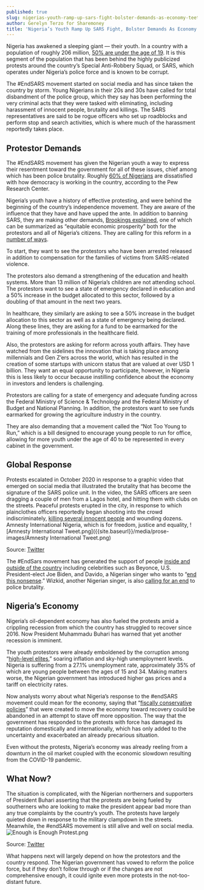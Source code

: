 ```yaml
---
published: true
slug: nigerias-youth-ramp-up-sars-fight-bolster-demands-as-economy-teeters
author: Gerelyn Terzo for Sharemoney
title: 'Nigeria’s Youth Ramp Up SARS Fight, Bolster Demands As Economy Teeters'
---
```

Nigeria has awakened a sleeping giant — their youth. In a country with a population of roughly 206 million, [50% are under the age of 19](https://www.nytimes.com/article/sars-nigeria-police.html). It is this segment of the population that has been behind the highly publicized protests around the country’s Special Anti-Robbery Squad, or SARS, which operates under Nigeria’s police force and is known to be corrupt. 

The #EndSARS movement started on social media and has since taken the country by storm. Young Nigerians in their 20s and 30s have called for total disbandment of the police group, which they say has been performing the very criminal acts that they were tasked with eliminating, including harassment of innocent people, brutality and killings. The SARS representatives are said to be rogue officers who set up roadblocks and perform stop and search activities, which is where much of the harassment reportedly takes place.

## Protestor Demands 

The #EndSARS movement has given the Nigerian youth a way to express their resentment toward the government for all of these issues, chief among which has been police brutality.  Roughly [60% of Nigerians](https://www.nytimes.com/article/sars-nigeria-police.html) are dissatisfied with how democracy is working in the country, according to the Pew Research Center. 

Nigeria’s youth have a history of effective protesting, and were behind the beginning of the country’s independence movement. They are aware of the influence that they have and have upped the ante. In addition to banning SARS, they are making other demands, [Brookings explained](https://www.brookings.edu/blog/africa-in-focus/2020/10/29/youth-protests-for-police-reform-in-nigeria-what-lies-ahead-for-endsars/), one of which can be summarized as “equitable economic prosperity” both for the protestors and all of Nigeria’s citizens. They are calling for this reform in a [number of ways](https://www.pmnewsnigeria.com/2020/10/16/endsars-protesters-highlight-7-demands-for-buhari/). 

To start, they want to see the protestors who have been arrested released in addition to compensation for the families of victims from SARS-related violence. 

The protestors also demand a strengthening of the education and health systems. More than 13 million of Nigeria’s children are not attending school. The protestors want to see a state of emergency declared in education and a 50% increase in the budget allocated to this sector, followed by a doubling of that amount in the next two years. 

In healthcare, they similarly are asking to see a 50% increase in the budget allocation to this sector as well as a state of emergency being declared. Along these lines, they are asking for a fund to be earmarked for the training of more professionals in the healthcare field. 

Also, the protestors are asking for reform across youth affairs. They have watched from the sidelines the innovation that is taking place among millennials and Gen Z’ers across the world, which has resulted in the creation of some startups with unicorn status that are valued at over USD 1 billion. They want an equal opportunity to participate, however, in Nigeria this is less likely to occur because instilling confidence about the economy in investors and lenders is challenging. 

Protestors are calling for a state of emergency and adequate funding across the  Federal Ministry of Science & Technology and the Federal Ministry of Budget and National Planning. In addition, the protestors want to see funds earmarked for growing the agriculture industry in the country. 

They are also demanding that a movement called the “Not Too Young to Run,” which is a bill designed to encourage young people to run for office, allowing for more youth under the age of 40 to be represented in every cabinet in the government. 

## Global Response

Protests escalated in October 2020 in response to a graphic video that emerged on social media that illustrated the brutality that has become the signature of the SARS police unit. In the video, the SARS officers are seen dragging a couple of men from a Lagos hotel, and hitting them with clubs on the streets. Peaceful protests erupted in the city, in response to which plainclothes officers reportedly began shooting into the crowd indiscriminately, [killing several innocent people](https://twitter.com/AmnestyNigeria/status/1318644162200293376?ref_src=twsrc%5Etfw%7Ctwcamp%5Etweetembed%7Ctwterm%5E1318644162200293376%7Ctwgr%5Eshare_3%2Ccontainerclick_0&ref_url=https%3A%2F%2Fwww.businessinsider.com%2Fnigeria-sars-demonstrations-police-kill-lagos-protesters-2020-10) and wounding dozens. 
Amnesty International Nigeria, which is for freedom, justice and equality, 
![Amnesty International Tweet.png]({{site.baseurl}}/media/prose-images/Amnesty International Tweet.png)

 
Source: [Twitter](https://twitter.com/AmnestyNigeria) 

The #EndSars movement has generated the support of people [inside and outside of the country](https://www.nytimes.com/article/sars-nigeria-police.html) including celebrities such as Beyonce, U.S. President-elect Joe Biden, and Davido, a Nigerian singer who wants to “[end this nonsense](https://twitter.com/davido/status/1312716783523168256).” Wizkid, another Nigerian singer, is also [calling for an end](https://twitter.com/wizkidayo/status/1313077840452218884) to police brutality. 

## Nigeria’s Economy

Nigeria’s oil-dependent economy has also fueled the protests amid a crippling recession from which the country has struggled to recover since 2016. Now President Muhammadu Buhari has warned that yet another recession is imminent. 

The youth protestors were already emboldened by the corruption among “[high-level elites](https://www.brookings.edu/blog/africa-in-focus/2020/10/29/youth-protests-for-police-reform-in-nigeria-what-lies-ahead-for-endsars/),” soaring inflation and sky-high unemployment levels. Nigeria is suffering from a 27.1% unemployment rate, approximately 35% of which are young people between the ages of 15 and 34. Making matters worse, the Nigerian government has introduced higher gas prices and a tariff on electricity rates. 

Now analysts worry about what Nigeria’s response to the #endSARS movement could mean for the economy, saying that “[fiscally conservative policies](https://www.cnbc.com/2020/11/02/as-nigerias-sars-protests-swell-its-economic-recovery-hangs-in-the-balance.html)” that were created to move the economy toward recovery could be abandoned in an attempt to stave off more opposition. The way that the government has responded to the protests with force has damaged its reputation domestically and internationally, which has only added to the uncertainty and exacerbated an already precarious situation.  

Even without the protests, Nigeria’s economy was already reeling from a downturn in the oil market coupled with the economic slowdown resulting from the COVID-19 pandemic. 

## What Now?

The situation is complicated, with the Nigerian northerners and supporters of President Buhari asserting that the protests are being fueled by southerners who are looking to make the president appear bad more than any true complaints by the country’s youth. The protests have largely quieted down in response to the military clampdown in the streets. Meanwhile, the #endSARS movement is still alive and well on social media. 
![Enough is Enough Protest.png]({{site.baseurl}}/media/prose-images/Enough%20is%20Enough%20Protest.png)
 
Source: [Twitter](https://twitter.com/AdegbenleSamuel/status/1339335593659133952) 


What happens next will largely depend on how the protestors and the country respond. The Nigerian government has vowed to reform the police force, but if they don’t follow through or if the changes are not comprehensive enough, it could ignite even more protests in the not-too-distant future.
